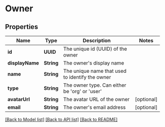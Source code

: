# Owner

## Properties
Name | Type | Description | Notes
------------ | ------------- | ------------- | -------------
**id** | **UUID** | The unique id (UUID) of the owner | 
**displayName** | **String** | The owner&#39;s display name | 
**name** | **String** | The unique name that used to identify the owner | 
**type** | **String** | The owner type. Can either be &#39;org&#39; or &#39;user&#39; | 
**avatarUrl** | **String** | The avatar URL of the owner | [optional] 
**email** | **String** | The owner&#39;s email address | [optional] 

[[Back to Model list]](../README.md#documentation-for-models) [[Back to API list]](../README.md#documentation-for-api-endpoints) [[Back to README]](../README.md)


